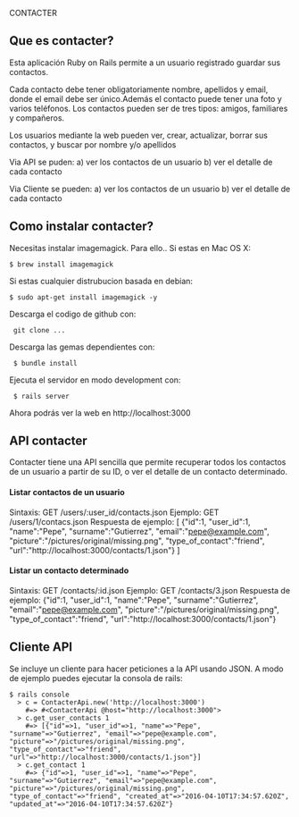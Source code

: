 CONTACTER

## Que es contacter?
Esta aplicación Ruby on Rails permite a un usuario registrado guardar
sus contactos.

Cada contacto debe tener obligatoriamente nombre, apellidos y email,
donde el email debe ser único.Además el contacto puede tener una foto y
varios teléfonos. Los contactos pueden ser de tres tipos: amigos,
familiares y compañeros.

Los usuarios mediante la web pueden ver, crear, actualizar, borrar sus
contactos, y buscar por nombre y/o apellidos

Via API se puden:
  a) ver los contactos de un usuario
  b) ver el detalle de cada contacto

Via Cliente se pueden:
  a) ver los contactos de un usuario
  b) ver el detalle de cada contacto

## Como instalar contacter?

Necesitas instalar imagemagick. Para ello..
Si estas en Mac OS X:

    $ brew install imagemagick

Si estas cualquier distrubucion basada en debian:

    $ sudo apt-get install imagemagick -y

Descarga el codigo de github con:

     git clone ...

Descarga las gemas dependientes con:

     $ bundle install

Ejecuta el servidor en modo development con:

     $ rails server

Ahora podrás ver la web en http://localhost:3000


## API contacter

Contacter tiene una API sencilla que permite recuperar todos los
contactos de un usuario a partir de su ID, o ver el detalle de un
contacto determinado.

#### Listar contactos de un usuario

  Sintaxis: GET /users/:user_id/contacts.json
  Ejemplo: GET /users/1/contacs.json
  Respuesta de ejemplo:
    [
      {"id":1,
       "user_id":1,
       "name":"Pepe",
       "surname":"Gutierrez",
       "email":"pepe@example.com",
       "picture":"/pictures/original/missing.png",
       "type_of_contact":"friend",
       "url":"http://localhost:3000/contacts/1.json"}
    ]

#### Listar un contacto determinado

  Sintaxis: GET /contacts/:id.json
  Ejemplo: GET /contacts/3.json
  Respuesta de ejemplo:
    {"id":1,
      "user_id":1,
      "name":"Pepe",
      "surname":"Gutierrez",
      "email":"pepe@example.com",
      "picture":"/pictures/original/missing.png",
      "type_of_contact":"friend",
      "url":"http://localhost:3000/contacts/1.json"}


## Cliente API

  Se incluye un cliente para hacer peticiones a la API usando JSON.
  A modo de ejemplo puedes ejecutar la consola de rails:

    $ rails console
      > c = ContacterApi.new('http://localhost:3000')
        #=> #<ContacterApi @host="http://localhost:3000">
      > c.get_user_contacts 1
        #=> [{"id"=>1, "user_id"=>1, "name"=>"Pepe", "surname"=>"Gutierrez", "email"=>"pepe@example.com", "picture"=>"/pictures/original/missing.png", "type_of_contact"=>"friend", "url"=>"http://localhost:3000/contacts/1.json"}]
      > c.get_contact 1
        #=> {"id"=>1, "user_id"=>1, "name"=>"Pepe", "surname"=>"Gutierrez", "email"=>"pepe@example.com", "picture"=>"/pictures/original/missing.png", "type_of_contact"=>"friend", "created_at"=>"2016-04-10T17:34:57.620Z", "updated_at"=>"2016-04-10T17:34:57.620Z"}
